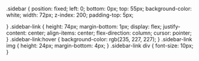 .sidebar {
    position: fixed;
    left: 0;
    bottom: 0px;
    top: 55px; 
    background-color: white;
    width: 72px;
    z-index: 200;
    padding-top: 5px;
   
}
.sidebar-link {
    height: 74px;
    margin-bottom: 1px;
    display: flex;
    justify-content: center;
    align-items: center;
    flex-direction: column;
    cursor: pointer;
}
.sidebar-link:hover {
    background-color: rgb(235, 227, 227);
}
.sidebar-link img {
    height: 24px;
    margin-bottom: 4px;
}
.sidebar-link div {
    font-size: 10px;
}
